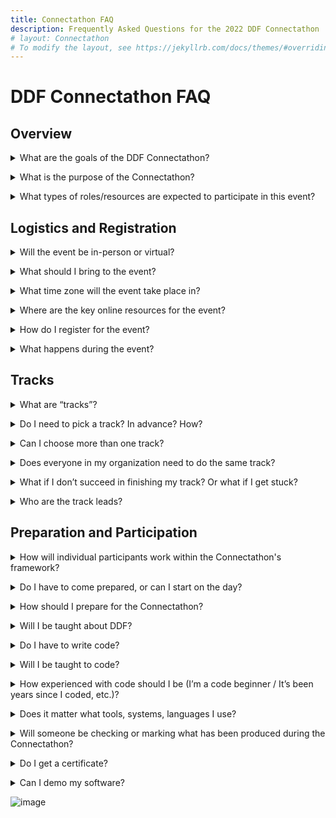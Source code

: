 ```yaml
---
title: Connectathon FAQ
description: Frequently Asked Questions for the 2022 DDF Connectathon
# layout: Connectathon
# To modify the layout, see https://jekyllrb.com/docs/themes/#overriding-theme-defaults
---
```

# DDF Connectathon FAQ

## Overview

<p></p>
<details>
<summary>What are the goals of the DDF Connectathon?</summary>
<p></p>
Some key goals of the DDF Connectathon are:
<p></p>
- <strong>Development Revision Feedback</strong>: As different groups use the SDR and USDM to connect their solutions, we will get a better idea of what future functionality will be needed and how to get there. This feedback will be collected formally at the end of the event and given to our development teams to incorporate into the next revision of the standard, both the USDM and SDR.
<p></p>
- <strong>Stress Tested System</strong>: We want to gain a better understanding how the system behaves when multiple users are being engaged, and what enhancements need to be made to scale the solution in response to a growing community.
<p></p>
- <strong>Community Kickstart</strong>: Showing the solution while also demonstrating community engagement will prove an open-source model which can be sustainable and productive to all involved. As the first organized event for DDF, we want this to be a central place for organizations to learn more about the SDR and start to think of ways they can contribute and engage with others in the community for mutual benefit.
<p></p>
It is also encouraged that participants of the Connectathon leverage the event as a way to network and connect to others, in the non-technical sense, in order to lay the foundation of the DDF community moving forward.
<p></p>
</details>
<p></p>
<details>
<summary>What is the purpose of the Connectathon?</summary>
<p></p>
The overall aim of the DDF Connectathon is to improve the DDF Minimal Viable Solution (MVS) by implementing and testing it out through connections with different software solutions. We will then discover what works and what does not, and identify possible improvements to be made. The different Connectathon tracks focus on different areas. (See also "What are tracks?")
<p></p>
In addition, we want to:  
<p></p>
- <strong>Create Community Engagement</strong>: Build up open-source community within the ecosystem and encourage future participation in long-term development/governance of the DDF solutions. Ideally, this creates positive momentum in the community, encouraging organizations to integrate DDF into product roadmaps as result of the event.
<p></p>
- <strong>Be a Catalyst for Innovation</strong>: As a gathering of developers across the clinical studies space, we should have a unique opportunity and environment for novel concepts and designs to be built and shared with the community.
<p></p>
</details>
<p></p>
<details>
<summary>What types of roles/resources are expected to participate in this event?</summary>
<p></p>
The focus of this event will be working hands on with your technical solution, and how it connects to the DDF SDR. This will require technical resources, capable of developing, debugging, and configuring your solution. However, there will be other responsibilities during the event such as presenting your solution and answering questions around future development. To deal with these business and process questions it may be beneficial to have business and process experts available from your organization to contribute.
<p></p>
</details>
<p></p>

## Logistics and Registration

<p></p>
<details>
<summary>Will the event be in-person or virtual?</summary>
<p></p>
Due to the rapidly changing nature of the world right now, we cannot ensure an in-person event would be possible with enough time to plan it. Therefore, our event will take place entirely virtually through the Be My App platform. We will ensure communication and interactions are facilitated as seamlessly as possible in a virtual environment. If there are issues encountered during the event, we will work to resolve these issues quickly.
<p></p>
</details>
<p></p>
<details>
<summary>What should I bring to the event?</summary>
<p></p>
The event will take place fully virtual. No hardware or software is provided - so come prepared and bring everything you need to develop and present your solution to your track leads and the overall group.
<p></p>
</details>
<p></p>
<details>
<summary>What time zone will the event take place in?</summary>
<p></p>
TransCelerate headquarters and most of their staff are located on the American East Coast, and we will schedule all group calls to take place during Eastern Time working hours, from 9:00am - 5:00pm. 
<p></p>
However, you may work on your project at the time most convenient to you and your team. Track leads will be distributed across the United States and Europe and may be able to meet outside of the event hours, however you must work with your assigned track leads to secure a time with them.
<p></p>
</details>
<p></p>
<details>
<summary>Where are the key online resources for the event?</summary>
<p></p>
The Connectathon makes use of the DDF online areas, that you will want to get familiar with:
<p></p>
<strong><a href="https://transcelerate.github.io/ddf-home/index.html">DDF Website</a></strong>:  The official TransCelerate DDF website offers a good overview on the resources available. 
<p></p>
<strong><a href="https://github.com/transcelerate">TransCelerate on GitHub</a></strong>: This is the place to start researching the more technical aspects and details of DDF.
<p></p>
</details>
<p></p>
<details>
<summary>How do I register for the event?</summary>
<p></p>
Registration will open on August 1st, through the following <a href="https://transcelerate.github.io/ddf-home/CaT_home.html">link</a>.
<p></p>
</details>
<p></p>
<details>
<summary>What happens during the event?</summary>
<p></p>
During the event, the main focus lies on working in your tracks. In addition, there will be also some keynote speakers talking about interesting topics. More information will follow.
<p></p>
</details>
<p></p>

## Tracks

<p></p>
<details>
<summary>What are “tracks”?</summary>
<p></p>
These are the subject oriented work streams that divide up the different activities happening during the sessions. Participating teams will self-organize into event tracks, each with a dedicated track lead who will maintain the track objectives during the event, provide support for participating teams, and act as an evaluator on final project submissions. Connectathon tracks are the “working groups” that take on a specific part of DDF and examine it, write code for it and so on. There is a Track Lead who facilitates the tracks and sets goals for the track, which may be decided on the day or published in advance.
<p></p>
All the work at a Connectathon will happen in one of the tracks. At the end of the Connectathon, the tracks will share with the group stating what they have achieved. There may also be a short presentation back to the whole audience at some stage during the event.
<p></p>
See also "Track Leads".
<p></p>
</details>
<p></p>
<details>
<summary>Do I need to pick a track? In advance? How?</summary>
<p></p>
All Connectathon work takes place on a track, so you should choose one to take part in and contribute to. In theory you could just do your own work, but the idea is to collaborate and that happens on the tracks.
<p></p>
The list of tracks will be published on the DDF GitHub page (forthcoming) in the weeks leading up to the Connectathon. There is also likely to be forum discussion on GitHub (link forthcoming). Also see “What are the key online resources” (add link) below.
<p></p>
Find the list of tracks and chose one that you are interested in and can help out with. You don’t need to be an expert in that area, just willing to learn and be useful. The actual track registration is done via the pre-Connectathon survey that is circulated, but you can always get in touch with the Track Lead or just show up. Choosing a track does not commit you to staying with it for the entire event. While it is preferable to focus on one track, there is nothing to stop you from finding another that suits you better.
<p></p>
</details>
<p></p>
<details>
<summary>Can I choose more than one track?</summary>
<p></p>
It is possible to do more than one, but this needs some care. Tracks want to achieve as much as possible in a certain domain area. Usually, there is a lot more work possible than can be done in two days, so it is unlikely that the track will finish all its work, allowing everyone to do something else. Time goes by very quickly and with some inevitable time for re-work etc., it is hard to truly contribute to more than one track.
<p></p>
</details>
<p></p>
<details>
<summary>Does everyone in my organization need to do the same track?</summary>
<p></p>
No, not at all. Divide up your efforts as you wish.
<p></p>
</details>
<p></p>
<details>
<summary>What if I don’t succeed in finishing my track? Or what if I get stuck?</summary>
<p></p>
Most tracks have a group goal and individuals can take on a part of it or just try to do as much as they can. The goals are often purposefully not concrete to leave room for own interpretation.  So, there is no hard success or failure, just useful work in that area. Some tracks may have a more detailed list of objectives (e.g. read a resource, update, write, and perform a search by two different methods). How much you achieve is up to you. There is no way to fail - other than to get less done than you had hoped - and it’s a good learning experience. 
<p></p>
Other participants are there to help, informally. It is not an obligation to do so, but in the spirit of collaboration people most likely are open to helping out. But, it usually is up to you to fix your issue or work through your problems or switch to some other area. Getting a bit stuck is pretty normal! In case you have specific questions, you can reach out to your track lead.
<p></p>
See also "Track Leads".
<p></p>
</details>
<p></p>
<details>
<summary>Who are the track leads?</summary>
<p></p>
The track leads will be announced in due time prior to the event. 
<p></p>
</details>
<p></p>

## Preparation and Participation

<p></p>
<details>
<summary>How will individual participants work within the Connectathon's framework?</summary>
<p></p>
Participants will join tracks and work jointly with others to test out and improve DDF solution connectivity.
<p></p>
Each track will have certain aims it wants to achieve. For individuals, everyone will judge success themselves. It may be proving in a semi-formal manner that your software works with another vendor's software or adding a new enhancement to your working code. It may be testing a DDF resource that is relevant to you to help move it along in published maturity - which may be important for your stakeholders.
<p></p>
</details>
<p></p>
<details>
<summary>Do I have to come prepared, or can I start on the day?</summary>
<p></p>
Either is fine. People can take a look at a new area for them or they bring working software that they have been writing for months or years. It would however be helpful if you have an understanding of DDF’s overall objectives/goals and what you would like to work on at the Connectathon. The most important thing is to set your own goals for your code.
<p></p>
</details>
<p></p>
<details>
<summary>How should I prepare for the Connectathon?</summary>
<p></p>
You will get more out of it the more prepared you are. But you will learn things even if you are almost a complete novice. The learning curve is steeper for beginners, so you may learn a lot, or you may get stuck on things that a bit of self-study would help with. Connectathon’s are short (compared to all the time in the weeks before). Though it may not be optimal, it’s still fun and good to be doing it with some other newcomers.
<p></p>
Make sure to find the resources for the Connectathon (see “Key Resources”).
<p></p>
A pre-Connectathon webinar may be hosted with some key orientation facts in the days leading up to the event. This session will be recorded in case you cannot get to see it live.
<p></p>
</details>
<p></p>
<details>
<summary>Will I be taught about DDF?</summary>
<p></p>
Ideally, you should have some prior knowledge of DDF to maximize your Connectathon time. The aim of the Connectathon is to test out and improve the DDF solution, so it is good to have the knowledge to be able to contribute to that. But it is also about learning. Having related domain knowledge (health care informatics) is of course beneficial.
<p></p>
</details>
<p></p>
<details>
<summary>Do I have to write code?</summary>
<p></p>
The Connectathon is all about testing out the SDR specifications in actual use. That means coding, running and testing relevant applications. Writing software is key to this and is one of the main activities of the Connectathon. Coding is not mandatory but is usual and is encouraged. Some people bring existing code, and some start from scratch. But, there are also non-coding software integration tasks such as testing and configuration (and to a lesser extent analysis). People also contribute to DDF at Connectathon’s by spending time reviewing, learning and commenting  - this is welcome and appreciated.
<p></p>
</details>
<p></p>
<details>
<summary>Will I be taught to code?</summary>
<p></p>
No, this is not a coding tutorial. There is nothing to stop you doing your own learning, but it is not realistic to start with zero coding experience and be able to contribute a lot to the Connectathon. Other participants will be happy to help, but it’s not a programming lesson.
<p></p>
</details>
<p></p>
<details>
<summary>How experienced with code should I be (I’m a code beginner / It’s been years since I coded, etc.)?</summary>
<p></p>
You will want to make progress with coding at the event and don’t want to spend too much time learning foundation skills such as basic coding. The Connectathon is all about trying things, learning and expanding your ideas. If you want to code, you should ideally not be a total beginner (but maybe you are a fast learner!). It is also OK to not code but to find other ways to contribute to the work.
<p></p>
</details>
<p></p>
<details>
<summary>Does it matter what tools, systems, languages I use?</summary>
<p></p>
You can use whatever tools and software frameworks you wish. The SDR can be implemented in many ways.
<p></p>
</details>
<p></p>
<details>
<summary>Will someone be checking or marking what has been produced during the Connectathon?</summary>
<p></p>
Your code will not be reviewed by someone. But the idea of this Connectathon is interoperability. So, it is expected that you will connect the output of your code to that of others and see what works. That is how you can test out your (and their) code. One of your main goals will be to check your code’s operation against other systems.
<p></p>
</details>
<p></p>
<details>
<summary>Do I get a certificate?</summary>
<p></p>
No, there is no formal certification or accreditation. Some tracks have a way to informally record what you achieved (“Solution can successfully import and export additional data manually”). There is no formal verification.
<p></p>
</details>
<p></p>
<details>
<summary>Can I demo my software?</summary>
<p></p>
Please don’t use this forum to do this. The Connectathon is a TransCelerate hosted event and not a product demo. People may be interested in your product, but that is for outside of the Connectathon. Doing project demonstrations not necessary to facilitate the Connectathon work, or sale pitches are not welcomed. However, your great product will speak for itself, if it takes part in successful connection tracks!
<p></p>
Also, if you want more visibility for your product, consider becoming a keynote speaker for the event. You can reach out to us <a href="https://www.transceleratebiopharmainc.com/assets/digital-data-flow-feedback-form/">here.</a> 
<p></p>
</details>
<p></p>


![image](https://user-images.githubusercontent.com/97183374/182706943-504c5ea8-b5e0-44c1-bec6-62e7fc69fb52.png)
